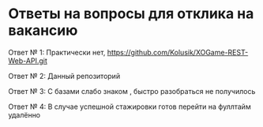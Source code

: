 # Ответы на вопросы для отклика на вакансию

Ответ № 1: Практически нет, https://github.com/Kolusik/XOGame-REST-Web-API.git

Ответ № 2: Данный репозиторий

Ответ № 3: С базами слабо знаком , быстро разобраться не получилось

Ответ № 4: В случае успешной стажировки готов перейти на фуллтайм удалённо
